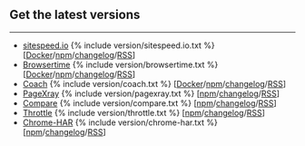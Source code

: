 ## Get the latest versions
* * *

 * [sitespeed.io](/documentation/sitespeed.io/) {% include version/sitespeed.io.txt %} [[Docker](https://hub.docker.com/r/sitespeedio/sitespeed.io/)/[npm](https://www.npmjs.com/package/sitespeed.io)/[changelog](https://github.com/sitespeedio/sitespeed.io/blob/master/CHANGELOG.md)/[RSS](https://github.com/sitespeedio/sitespeed.io/releases.atom)]
 * [Browsertime](/documentation/browsertime/) {% include version/browsertime.txt %} [[Docker](https://hub.docker.com/r/sitespeedio/browsertime/)/[npm](https://www.npmjs.com/package/browsertime)/[changelog](https://github.com/sitespeedio/browsertime/blob/master/CHANGELOG.md)/[RSS](https://github.com/sitespeedio/browsertime/releases.atom)]
 * [Coach](/documentation/coach/) {% include version/coach.txt %} [[Docker](https://hub.docker.com/r/sitespeedio/coach/)/[npm](https://www.npmjs.com/package/webcoach)/[changelog](https://github.com/sitespeedio/coach/blob/master/CHANGELOG.md)/[RSS](https://github.com/sitespeedio/coach/releases.atom)]
 * [PageXray](/documentation/pagexray/) {% include version/pagexray.txt %} [[npm](https://www.npmjs.com/package/pagexray)/[changelog](https://github.com/sitespeedio/pagexray/blob/master/CHANGELOG.md)/[RSS](https://github.com/sitespeedio/pagexray/releases.atom)]
 * [Compare](https://compare.sitespeed.io/) {% include version/compare.txt %} [[npm](https://www.npmjs.com/package/@sitespeed.io/compare)/[changelog](https://github.com/sitespeedio/compare/blob/master/CHANGELOG.md)/[RSS](https://github.com/sitespeedio/compare/releases.atom)]
 * [Throttle](/documentation/throttle/) {% include version/throttle.txt %} [[npm](https://www.npmjs.com/package/@sitespeed.io/throttle)/[changelog](https://github.com/sitespeedio/throttle/blob/master/CHANGELOG.md)/[RSS](https://github.com/sitespeedio/throttle/releases.atom)]
 * [Chrome-HAR](/documentation/chrome-har/) {% include version/chrome-har.txt %} [[npm](https://www.npmjs.com/package/chrome-har)/[changelog](https://github.com/sitespeedio/chrome-har/blob/master/CHANGELOG.md)/[RSS](https://github.com/sitespeedio/chrome-har/releases.atom)]
